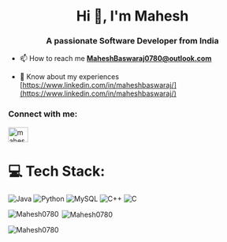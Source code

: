 <h1 align="center">Hi 👋, I'm Mahesh</h1>
<h3 align="center">A passionate Software Developer from India</h3>
<!--
**Mahesh0780/Mahesh0780** is a ✨ _special_ ✨ repository because its `README.md` (this file) appears on your GitHub profile.

<!--Here are some ideas to get you started:

- 🔭 I’m currently working on ...
- 🌱 I’m currently learning ...
- 👯 I’m looking to collaborate on ...
- 🤔 I’m looking for help with ...
- 💬 Ask me about ...-->
- 📫 How to reach me **MaheshBaswaraj0780@outlook.com**

- 📄 Know about my experiences [https://www.linkedin.com/in/maheshbaswaraj/](https://www.linkedin.com/in/maheshbaswaraj/)
  
<h3 align="left">Connect with me:</h3>
<p align="left">
<a href="https://www.linkedin.com/in/maheshbaswaraj/" target="blank"><img align="center" src="https://raw.githubusercontent.com/rahuldkjain/github-profile-readme-generator/master/src/images/icons/Social/linked-in-alt.svg" alt="maheshbaswaraj" height="30" width="40" /></a>
</p>
<!--
- 😄 Pronouns: ...
- ⚡ Fun fact: ...
-->

# 💻 Tech Stack:
![Java](https://img.shields.io/badge/java-%23ED8B00.svg?style=for-the-badge&logo=java&logoColor=white) ![Python](https://img.shields.io/badge/python-3670A0?style=for-the-badge&logo=python&logoColor=ffdd54) ![MySQL](https://img.shields.io/badge/mysql-%2300f.svg?style=for-the-badge&logo=mysql&logoColor=white) ![C++](https://img.shields.io/badge/c++-%2300599C.svg?style=for-the-badge&logo=c%2B%2B&logoColor=white) ![C](https://img.shields.io/badge/c-%2300599C.svg?style=for-the-badge&logo=c&logoColor=white)

<p><img align="left" src="https://github-readme-stats.vercel.app/api/top-langs?username=Mahesh0780&show_icons=true&locale=en&layout=compact" alt="Mahesh0780" /></p>

<p>&nbsp;<img align="center" src="https://github-readme-stats.vercel.app/api?username=Mahesh0780&show_icons=true&locale=en" alt="Mahesh0780" /></p>

<p><img align="center" src="https://github-readme-streak-stats.herokuapp.com/?user=Mahesh0780&" alt="Mahesh0780" /></p>

